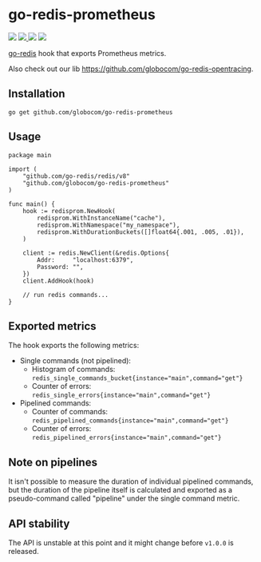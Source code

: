 # go-redis-prometheus

<p>
  <img src="https://img.shields.io/github/workflow/status/globocom/go-redis-prometheus/Go?style=flat-square">
  <a href="https://github.com/globocom/go-redis-prometheus/blob/master/LICENSE">
    <img src="https://img.shields.io/github/license/globocom/go-buffer?color=blue&style=flat-square">
  </a>
  <img src="https://img.shields.io/github/go-mod/go-version/globocom/go-redis-prometheus?style=flat-square">
  <a href="https://pkg.go.dev/github.com/globocom/go-redis-prometheus">
    <img src="https://img.shields.io/badge/Go-reference-blue?style=flat-square">
  </a>
</p>

[go-redis](https://github.com/go-redis/redis) hook that exports Prometheus metrics.

Also check out our lib https://github.com/globocom/go-redis-opentracing.

## Installation

    go get github.com/globocom/go-redis-prometheus

## Usage

```golang
package main

import (
    "github.com/go-redis/redis/v8"
    "github.com/globocom/go-redis-prometheus"
)

func main() {
    hook := redisprom.NewHook(
        redisprom.WithInstanceName("cache"),
        redisprom.WithNamespace("my_namespace"),
        redisprom.WithDurationBuckets([]float64{.001, .005, .01}),
    )

    client := redis.NewClient(&redis.Options{
        Addr:     "localhost:6379",
        Password: "",
    })
    client.AddHook(hook)

    // run redis commands...
}
```

## Exported metrics

The hook exports the following metrics:

- Single commands (not pipelined):
  - Histogram of commands: `redis_single_commands_bucket{instance="main",command="get"}`
  - Counter of errors: `redis_single_errors{instance="main",command="get"}`
 - Pipelined commands:
   - Counter of commands: `redis_pipelined_commands{instance="main",command="get"}`
   - Counter of errors: `redis_pipelined_errors{instance="main",command="get"}`

## Note on pipelines

It isn't possible to measure the duration of individual
pipelined commands, but the duration of the pipeline itself is calculated and
exported as a pseudo-command called "pipeline" under the single command metric.

## API stability

The API is unstable at this point and it might change before `v1.0.0` is released.
